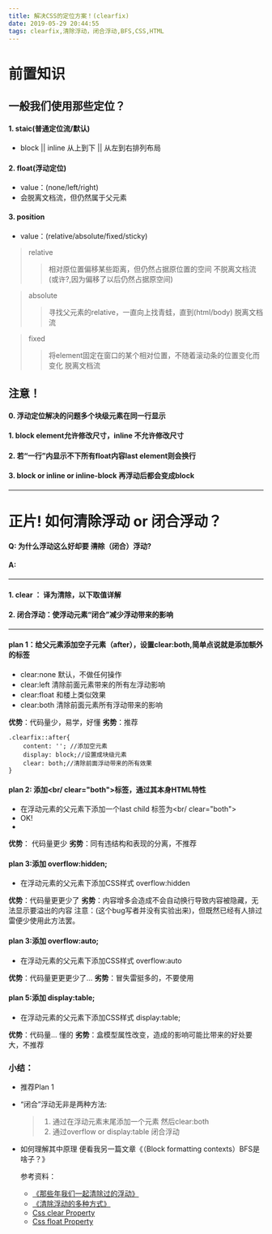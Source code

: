 ```yaml
---
title: 解决CSS的定位方案！(clearfix)
date: 2019-05-29 20:44:55
tags: clearfix,清除浮动，闭合浮动,BFS,CSS,HTML
---
```


# 前置知识
## 一般我们使用那些定位？
#### 1. staic(普通定位流/默认)
   * block || inline 从上到下 || 从左到右排列布局

#### 2. float(浮动定位)
   * value：(none/left/right)
   *  会脱离文档流，但仍然属于父元素

#### 3. position
   * value：(relative/absolute/fixed/sticky)
   > relative
   > > 相对原位置偏移某些距离，但仍然占据原位置的空间
   > > 不脱离文档流(或许?,因为偏移了以后仍然占据原空间)

   > absolute
   > > 寻找父元素的relative，一直向上找青蛙，直到(html/body)
   > > 脱离文档流

   > fixed
   > > 将element固定在窗口的某个相对位置，不随着滚动条的位置变化而变化
   > > 脱离文档流
   
   ##  注意！
   #### 0. 浮动定位解决的问题多个块级元素在同一行显示
   #### 1. block element允许修改尺寸，inline 不允许修改尺寸
   #### 2. 若“一行”内显示不下所有float内容last element则会换行
   #### 3. block or inline or inline-block 再浮动后都会变成block
   
  ---

  # 正片! 如何清除浮动 or 闭合浮动？
  
 #### Q: 为什么浮动这么好却要 ~~清除~~（闭合）浮动?
 #### A: 
 ---
 #### 1. clear ： 译为清除，以下取值详解
 #### 2. 闭合浮动：使浮动元素“闭合”减少浮动带来的影响
---
#### plan 1：给父元素添加空子元素（after），设置clear:both,简单点说就是添加额外的标签
 * clear:none 默认，不做任何操作
 * clear:left 清除前面元素带来的所有左浮动影响
 * clear:float 和楼上类似效果
 * clear:both 清除前面元素所有浮动带来的影响
 
**优势**：代码量少，易学，好懂
**劣势**：推荐


    .clearfix::after{
        content: ''; //添加空元素
        display: block;//设置成块级元素
        clear: both;//清除前面浮动带来的所有效果
    }


#### plan 2: 添加<br/ clear="both">标签，通过其本身HTML特性
   * 在浮动元素的父元素下添加一个last child 标签为<br/ clear="both">
   * OK!
   * 

**优势**： 代码量更少
**劣势**：同有违结构和表现的分离，不推荐

#### plan 3:添加 overflow:hidden;
   * 在浮动元素的父元素下添加CSS样式 overflow:hidden

**优势**：代码量更更少了
**劣势**：内容增多会造成不会自动换行导致内容被隐藏，无法显示要溢出的内容
注意：(这个bug写者并没有实验出来)，但既然已经有人排过雷便少使用此方法罢。

#### plan 3:添加 overflow:auto;
   * 在浮动元素的父元素下添加CSS样式 overflow:auto

**优势**：代码量更更更少了...
**劣势**：冒失雷挺多的，不要使用




#### plan 5:添加 display:table;
  * 在浮动元素的父元素下添加CSS样式 display:table;

**优势**：代码量... 懂的
**劣势**：盒模型属性改变，造成的影响可能比带来的好处要大，不推荐


### 小结：
* 推荐Plan 1
* “闭合”浮动无非是两种方法:
    > 1. 通过在浮动元素末尾添加一个元素 然后clear:both
    > 2. 通过overflow or display:table 闭合浮动

* 如何理解其中原理 便看我另一篇文章《（Block formatting contexts）BFS是啥子？》


    参考资料：
   * [《那些年我们一起清除过的浮动》]( http://www.iyunlu.com/view/css-xhtml/55.html)
   * [《清除浮动的多种方式》](https://cloud.tencent.com/developer/article/1438265)
   * [Css clear Property](https://www.w3schools.com/cssref/pr_class_clear.asp)
   * [Css float Property](https://developer.mozilla.org/zh-CN/docs/CSS/float)